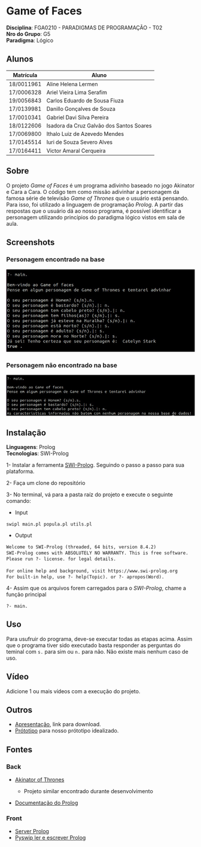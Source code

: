 # Game of Faces

**Disciplina**: FGA0210 - PARADIGMAS DE PROGRAMAÇÃO - T02 <br>
**Nro do Grupo**: G5<br>
**Paradigma**: Lógico<br>

## Alunos

| Matrícula  | Aluno                                    |
| ---------- | ---------------------------------------- |
| 18/0011961 | Aline Helena Lermen                      |
| 17/0006328 | Ariel Vieira Lima Serafim                |
| 19/0056843 | Carlos Eduardo de Sousa Fiuza            |
| 17/0139981 | Danillo Gonçalves de Souza               |
| 17/0010341 | Gabriel Davi Silva Pereira               |
| 18/0122606 | Isadora da Cruz Galvão dos Santos Soares |
| 17/0069800 | Ithalo Luiz de Azevedo Mendes            |
| 17/0145514 | Iuri de Souza Severo Alves               |
| 17/0164411 | Victor Amaral Cerqueira                  |

## Sobre

O projeto _Game of Faces_ é um programa adivinho baseado no jogo Akinator e Cara a Cara. O código tem como missão adivinhar a personagem da famosa série de televisão _Game of Thrones_ que o usuário está pensando. Para isso, foi utilizado a linguagem de programação _Prolog_.
A partir das respostas que o usuário dá ao nosso programa, é possível identificar a personagem utilizando princípios do paradigma lógico vistos em sala de aula.

## Screenshots

### Personagem encontrado na base

![img1](./Assets/readme/img1.jpeg)

### Personagem não encontrado na base

![img2](./Assets/readme/img2.jpeg)

## Instalação

**Linguagens**: Prolog<br>
**Tecnologias**: SWI-Prolog<br>

1- Instalar a ferramenta [SWI-Prolog](https://www.swi-prolog.org/download/stable). Seguindo o passo a passo para sua plataforma.

2- Faça um clone do repositório

3- No terminal, vá para a pasta raíz do projeto e execute o seguinte comando:

- Input

```
swipl main.pl popula.pl utils.pl
```

- Output

```
Welcome to SWI-Prolog (threaded, 64 bits, version 8.4.2)
SWI-Prolog comes with ABSOLUTELY NO WARRANTY. This is free software.
Please run ?- license. for legal details.

For online help and background, visit https://www.swi-prolog.org
For built-in help, use ?- help(Topic). or ?- apropos(Word).

```

4- Assim que os arquivos forem carregados para o _SWI-Prolog_, chame a função principal

```
?- main.
```

## Uso

Para usufruir do programa, deve-se executar todas as etapas acima. Assim que o programa tiver sido executado basta responder as perguntas do teminal com `s.` para sim ou `n.` para não. Não existe mais nenhum caso de uso.

## Vídeo

Adicione 1 ou mais vídeos com a execução do projeto.

## Outros

- [Apresentação](https://github.com/UnBParadigmas2021-2/2021.2_G5_Logico_Game_of_Faces/blob/master/Assets/readme/apresentacao.mp4), link para download.
- [Prótotipo](https://www.figma.com/file/eEYsPcKrCMTnyyegUKhE6m/Paradigmal%C3%B3gico?node-id=0%3A1) para nosso prótotipo idealizado.

## Fontes

### Back

- [Akinator of Thrones](https://github.com/Paradigmas-2-2017/akinator-of-thrones)

  - Projeto similar encontrado durante desenvolvimento

- [Documentação do Prolog](https://www.swi-prolog.org/pldoc/doc_for?object=manual)

### Front

- [Server Prolog](https://github.com/da-poodle/react-and-prolog-demo)
- [Pyswip ler e escrever Prolog](https://github.com/rla/node-swipl)
